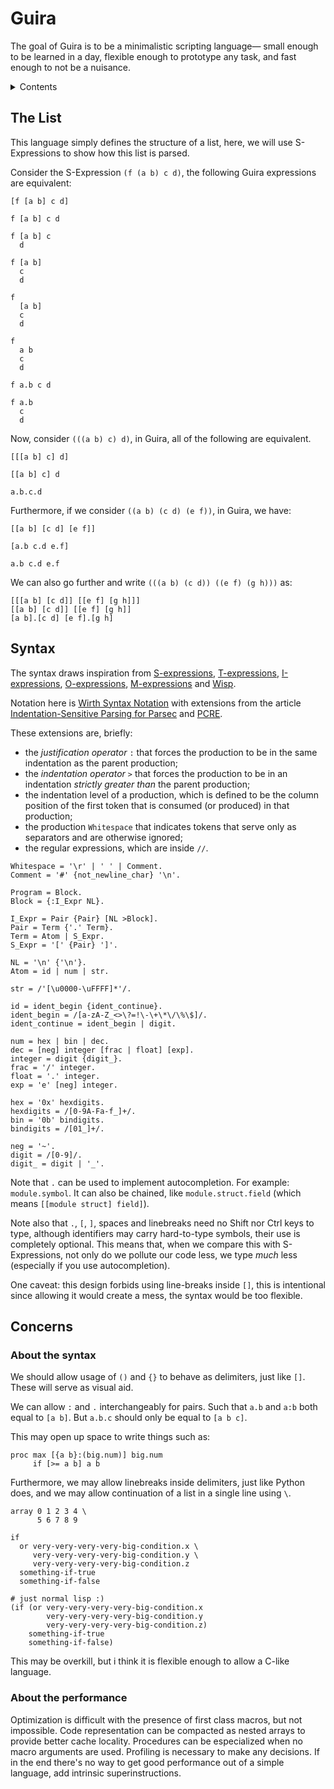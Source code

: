 # Guira

The goal of Guira is to be a minimalistic scripting language—
small enough to be learned in a day,
flexible enough to prototype any task,
and fast enough to not be a nuisance.

<details>

<summary>Contents</summary>

- [The List](#list)
- [Syntax](#syntax)
- [Concerns](#concerns)

</details>

## The List <a name="list"></a>

This language simply defines the structure of a list,
here, we will use S-Expressions to show how this list is parsed.

Consider the S-Expression `(f (a b) c d)`,
the following Guira expressions are equivalent:

```
[f [a b] c d]

f [a b] c d

f [a b] c
  d

f [a b]
  c
  d

f
  [a b]
  c
  d

f
  a b
  c
  d

f a.b c d

f a.b
  c
  d
```

Now, consider `(((a b) c) d)`,
in Guira, all of the following are equivalent.

```
[[[a b] c] d]

[[a b] c] d

a.b.c.d
```

Furthermore, if we consider `((a b) (c d) (e f))`,
in Guira, we have:

```
[[a b] [c d] [e f]]

[a.b c.d e.f]

a.b c.d e.f
```

We can also go further and write `(((a b) (c d)) ((e f) (g h)))`
as:

```
[[[a b] [c d]] [[e f] [g h]]]
[[a b] [c d]] [[e f] [g h]]
[a b].[c d] [e f].[g h]
```

## Syntax <a name="syntax"></a>

The syntax draws inspiration from
[S-expressions](https://www-sop.inria.fr/indes/fp/Bigloo/doc/r5rs-10.html#Formal-syntax),
[T-expressions](https://srfi.schemers.org/srfi-110/srfi-110.html),
[I-expressions](https://srfi.schemers.org/srfi-49/srfi-49.html),
[O-expressions](http://breuleux.net/blog/oexprs.html),
[M-expressions](https://en.m.wikipedia.org/wiki/M-expression) and
[Wisp](https://srfi.schemers.org/srfi-119/srfi-119.html).

Notation here is [Wirth Syntax Notation](https://dl.acm.org/doi/10.1145/359863.359883)
with extensions from the article
[Indentation-Sensitive Parsing for Parsec](https://osa1.net/papers/indentation-sensitive-parsec.pdf)
and [PCRE](https://www.pcre.org/original/doc/html/pcresyntax.html).

These extensions are, briefly:
 - the _justification operator_ `:` that forces the production to be in the same indentation as the parent production;
 - the _indentation operator_ `>` that forces the production to be in an indentation _strictly greater than_ the parent production;
 - the indentation level of a production, which is defined to be the column position of the first token that is consumed (or produced) in that production;
 - the production `Whitespace` that indicates tokens that serve only as separators and are otherwise ignored;
 - the regular expressions, which are inside `//`.

```ebnf
Whitespace = '\r' | ' ' | Comment.
Comment = '#' {not_newline_char} '\n'.

Program = Block.
Block = {:I_Expr NL}.

I_Expr = Pair {Pair} [NL >Block].
Pair = Term {'.' Term}.
Term = Atom | S_Expr.
S_Expr = '[' {Pair} ']'.

NL = '\n' {'\n'}.
Atom = id | num | str.

str = /'[\u0000-\uFFFF]*'/.

id = ident_begin {ident_continue}.
ident_begin = /[a-zA-Z_<>\?=!\-\+\*\/\%\$]/.
ident_continue = ident_begin | digit.

num = hex | bin | dec.
dec = [neg] integer [frac | float] [exp].
integer = digit {digit_}.
frac = '/' integer.
float = '.' integer.
exp = 'e' [neg] integer.

hex = '0x' hexdigits.
hexdigits = /[0-9A-Fa-f_]+/.
bin = '0b' bindigits.
bindigits = /[01_]+/.

neg = '~'.
digit = /[0-9]/.
digit_ = digit | '_'.
```

Note that `.` can be used to implement autocompletion.
For example: `module.symbol`.
It can also be chained, like
`module.struct.field` (which means `[[module struct] field]`).

Note also that `.`, `[`, `]`, spaces and linebreaks
need no Shift nor Ctrl keys to type,
although identifiers may carry hard-to-type symbols,
their use is completely optional.
This means that, when we compare this with S-Expressions,
not only do we pollute our code less, we type *much* less
(especially if you use autocompletion).

One caveat: this design forbids using
line-breaks inside `[]`, this is intentional
since allowing it would create a mess,
the syntax would be too flexible.

## Concerns <a name="concerns"></a>

### About the syntax

We should allow usage of `()` and `{}` to behave
as delimiters, just like `[]`. These will serve
as visual aid.

We can allow `:` and `.` interchangeably for pairs.
Such that `a.b` and `a:b` both equal to `[a b]`.
But `a.b.c` should only be equal to `[a b c]`.

This may open up space to write things such as:

```
proc max [{a b}:(big.num)] big.num
     if [>= a b] a b
```

Furthermore, we may allow linebreaks inside delimiters,
just like Python does, and we may allow continuation
of a list in a single line using `\`.

```
array 0 1 2 3 4 \
      5 6 7 8 9

if
  or very-very-very-very-big-condition.x \
     very-very-very-very-big-condition.y \
     very-very-very-very-big-condition.z
  something-if-true
  something-if-false

# just normal lisp :)
(if (or very-very-very-very-big-condition.x
        very-very-very-very-big-condition.y
        very-very-very-very-big-condition.z)
    something-if-true
    something-if-false)
```

This may be overkill, but i think it is flexible enough
to allow a C-like language.

### About the performance

Optimization is difficult with the presence of first class macros,
but not impossible. Code representation can be compacted
as nested arrays to provide better cache locality.
Procedures can be especialized when no macro arguments
are used. Profiling is necessary to make any decisions.
If in the end there's no way to get good performance
out of a simple language, add intrinsic superinstructions.
